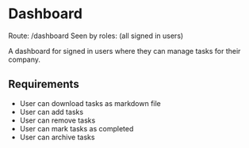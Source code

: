 # Dashboard
Route: /dashboard
Seen by roles: (all signed in users)

A dashboard for signed in users where they can manage tasks for their company.

## Requirements
- User can download tasks as markdown file
- User can add tasks
- User can remove tasks
- User can mark tasks as completed
- User can archive tasks